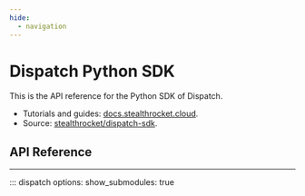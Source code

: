 ```yaml
---
hide:
  - navigation
---
```


# Dispatch Python SDK

This is the API reference for the Python SDK of Dispatch.

- Tutorials and guides: [docs.stealthrocket.cloud][docs].
- Source: [stealthrocket/dispatch-sdk][github].


[docs]: https://docs.stealthrocket.cloud
[github]: https://github.com/stealthrocket/dispatch-sdk

## API Reference

---

::: dispatch
	options:
	  show_submodules: true

